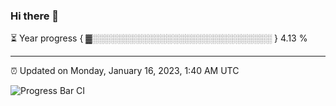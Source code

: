 ### Hi there 👋

⏳ Year progress { ▓░░░░░░░░░░░░░░░░░░░░░░░░░░░░░ } 4.13 %

---

⏰ Updated on Monday, January 16, 2023, 1:40 AM UTC

![Progress Bar CI](https://github.com/arthurbuhl/arthurbuhl/workflows/Progress%20Bar%20CI/badge.svg)
